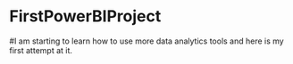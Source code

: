 # FirstPowerBIProject
#I am starting to learn how to use more data analytics tools and here is my first attempt at it.
